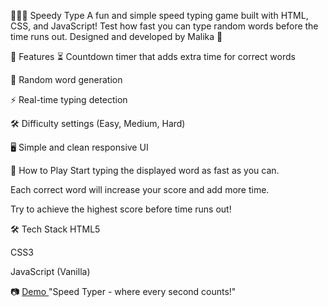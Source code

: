 👩🏻‍💻 Speedy Type
A fun and simple speed typing game built with HTML, CSS, and JavaScript!
Test how fast you can type random words before the time runs out.
Designed and developed by Malika 🚀


🎯 Features
⏳ Countdown timer that adds extra time for correct words

🧠 Random word generation

⚡ Real-time typing detection

🛠 Difficulty settings (Easy, Medium, Hard)

🖥️ Simple and clean responsive UI

🚀 How to Play
Start typing the displayed word as fast as you can.

Each correct word will increase your score and add more time.

Try to achieve the highest score before time runs out!

🛠 Tech Stack
HTML5

CSS3

JavaScript (Vanilla)

📷 [Demo ]([https://codepen.io/icecoffie/pen/LEYKYmR](https://codepen.io/icecoffie/full/LEYKYmR))
"Speed Typer - where every second counts!"




